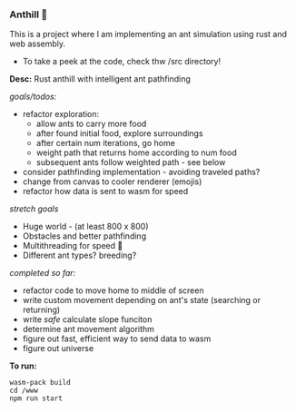 ### Anthill 🐜
This is a project where I am implementing an ant simulation using rust and web assembly.
- To take a peek at the code, check thw /src directory!

**Desc:** Rust anthill with intelligent ant pathfinding

 *goals/todos:*
  - refactor exploration:
      - allow ants to carry more food
      - after found initial food, explore surroundings
      - after certain num iterations, go home
      - weight path that returns home according to num food
      - subsequent ants follow weighted path - see below
  - consider pathfinding implementation - avoiding traveled paths?
  - change from canvas to cooler renderer (emojis)
  - refactor how data is sent to wasm for speed

 *stretch goals*
  - Huge world - (at least 800 x 800)
  - Obstacles and better pathfinding
  - Multithreading for speed 💨
  - Different ant types? breeding?

*completed so far:*
  - refactor code to move home to middle of screen
  - write custom movement depending on ant's state (searching or returning)
  - write *safe* calculate slope funciton
  - determine ant movement algorithm
  - figure out fast, efficient way to send data to wasm
  - figure out universe

**To run:**
```
wasm-pack build
cd /www
npm run start
```
